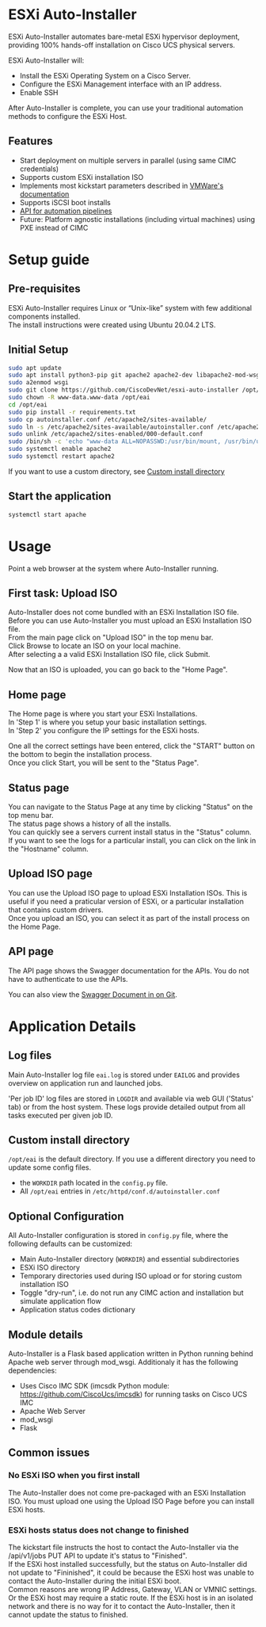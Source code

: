 # ESXi Auto-Installer

ESXi Auto-Installer automates bare-metal ESXi hypervisor deployment, providing 100% hands-off installation on Cisco UCS physical servers.

ESXi Auto-Installer will:
- Install the ESXi Operating System on a Cisco Server.
- Configure the ESXi Management interface with an IP address.
- Enable SSH

After Auto-Installer is complete, you can use your traditional automation methods to configure the ESXi Host.

## Features
- Start deployment on multiple servers in parallel (using same CIMC credentials)
- Supports custom ESXi installation ISO
- Implements most kickstart parameters described in [VMWare's documentation](https://docs.vmware.com/en/VMware-vSphere/7.0/com.vmware.esxi.upgrade.doc/GUID-61A14EBB-5CF3-43EE-87EF-DB8EC6D83698.html)
- Supports iSCSI boot installs
- [API for automation pipelines](ciscodevnet.github.io/esxi-auto-installer/)
- Future: Platform agnostic installations (including virtual machines) using PXE instead of CIMC

# Setup guide

## Pre-requisites

ESXi Auto-Installer requires Linux or “Unix-like” system with few additional components installed.\
The install instructions were created using Ubuntu 20.04.2 LTS.

## Initial Setup

``` bash
sudo apt update
sudo apt install python3-pip git apache2 apache2-dev libapache2-mod-wsgi-py3 genisoimage -y
sudo a2enmod wsgi
sudo git clone https://github.com/CiscoDevNet/esxi-auto-installer /opt/eai
sudo chown -R www-data.www-data /opt/eai
cd /opt/eai
sudo pip install -r requirements.txt
sudo cp autoinstaller.conf /etc/apache2/sites-available/
sudo ln -s /etc/apache2/sites-available/autoinstaller.conf /etc/apache2/sites-enabled/autoinstaller.conf
sudo unlink /etc/apache2/sites-enabled/000-default.conf 
sudo /bin/sh -c 'echo "www-data ALL=NOPASSWD:/usr/bin/mount, /usr/bin/umount, /usr/bin/mkdir, /usr/bin/chown, /usr/bin/rmdir" > /etc/sudoers.d/apache'
sudo systemctl enable apache2
sudo systemctl restart apache2
```

If you want to use a custom directory, see [Custom install directory](#Custom-install-directory)
## Start the application

``` bash
systemctl start apache
```

# Usage

Point a web browser at the system where Auto-Installer running.

## First task: Upload ISO

Auto-Installer does not come bundled with an ESXi Installation ISO file. Before you can use Auto-Installer you must upload an ESXi Installation ISO file.\
From the main page click on "Upload ISO" in the top menu bar.\
Click Browse to locate an ISO on your local machine.\
After selecting a a valid ESXi Installation ISO file, click Submit.

Now that an ISO is uploaded, you can go back to the "Home Page".

## Home page

The Home page is where you start your ESXi Installations.\
In 'Step 1' is where you setup your basic installation settings.\
In 'Step 2' you configure the IP settings for the ESXi hosts.

One all the correct settings have been entered, click the "START" button on the bottom to begin the installation process.\
Once you click Start, you will be sent to the "Status Page".

## Status page

You can navigate to the Status Page at any time by clicking "Status" on the top menu bar.\
The status page shows a history of all the installs.\
You can quickly see a servers current install status in the "Status" column.\
If you want to see the logs for a particular install, you can click on the link in the "Hostname" column.

## Upload ISO page

You can use the Upload ISO page to upload ESXi Installation ISOs. This is useful if you need a praticular version of ESXi, or a particular installation that contains custom drivers.\
Once you upload an ISO, you can select it as part of the install process on the Home Page.

## API page

The API page shows the Swagger documentation for the APIs. You do not have to authenticate to use the APIs.

You can also view the [Swagger Document in on Git](ciscodevnet.github.io/esxi-auto-installer/).

# Application Details

## Log files

Main Auto-Installer log file `eai.log` is stored under `EAILOG` and provides overview on application run and launched jobs.

'Per job ID' log files are stored in `LOGDIR` and available via web GUI ('Status' tab) or from the host system. These logs provide detailed output from all tasks executed per given job ID.

## Custom install directory

`/opt/eai` is the default directory. If you use a different directory you need to update some config files.
- the `WORKDIR` path located in the `config.py` file.
- All `/opt/eai` entries in `/etc/httpd/conf.d/autoinstaller.conf`

## Optional Configuration

All Auto-Installer configuration is stored in `config.py` file, where the following defaults can be customized:
- Main Auto-Installer directory (`WORKDIR`) and essential subdirectories
- ESXi ISO directory
- Temporary directories used during ISO upload or for storing custom installation ISO
- Toggle "dry-run", i.e. do not run any CIMC action and installation but simulate application flow
- Application status codes dictionary

## Module details

Auto-Installer is a Flask based application written in Python running behind Apache web server through mod_wsgi.
Additionaly it has the following dependencies:
- Uses Cisco IMC SDK (imcsdk Python module: https://github.com/CiscoUcs/imcsdk) for running tasks on Cisco UCS IMC
- Apache Web Server
- mod_wsgi
- Flask

## Common issues

### No ESXi ISO when you first install
The Auto-Installer does not come pre-packaged with an ESXi Installation ISO. You must upload one using the Upload ISO Page before you can install ESXi hosts.
### ESXi hosts status does not change to finished
The kickstart file instructs the host to contact the Auto-Installer via the /api/v1/jobs PUT API to update it's status to "Finished".\
If the ESXi host installed successfully, but the status on Auto-Installer did not update to "Fininished", it could be because the ESXi host was unable to contact the Auto-Installer during the initial ESXi boot.\
Common reasons are wrong IP Address, Gateway, VLAN or VMNIC settings. Or the ESXi host may require a static route.
If the ESXi host is in an isolated network and there is no way for it to contact the Auto-Installer, then it cannot update the status to finished.
